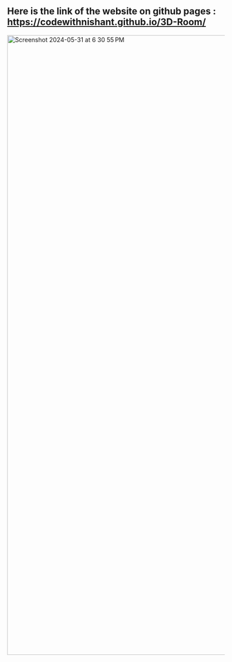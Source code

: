 ## Here is the link of the website on github pages : https://codewithnishant.github.io/3D-Room/

<img width="1435" alt="Screenshot 2024-05-31 at 6 30 55 PM" src="https://github.com/CodeWithNishant/3D-Room/assets/90198169/b09c67db-4d0b-4fb8-9bb8-99a63c955ed0">
